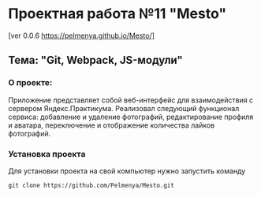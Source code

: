 # Проектная работа №11 "Mesto" 
[ver 0.0.6  https://pelmenya.github.io/Mesto/]

##  Тема: "Git, Webpack, JS-модули"

### О проекте:
Приложение представляет собой веб-интерфейс для взаимодействия с сервером Яндекс.Практикума. 
Реализовал следующий функционал сервиса: добавление и удаление фотографий, редактирование профиля и аватара, переключение и отображение количества лайков фотографий.

### Установка проекта

Для установки проекта на свой компьютер нужно запустить команду

`git clone https://github.com/Pelmenya/Mesto.git`




